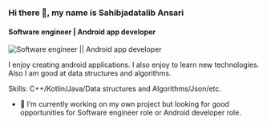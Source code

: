 ### Hi there 👋, my name is Sahibjadatalib Ansari
#### Software engineer | Android app developer

![Software engineer || Android app developer](https://arturssmirnovs.github.io/github-profile-readme-generator/images/banner.png)

I enjoy creating android applications. I also enjoy to learn new technologies. Also I am good at data structures and algorithms.

Skills: C++/Kotlin/Java/Data structures and Algorithms/Json/etc.

- 🔭 I’m currently working on my own project but looking for good opportunities for Software engineer role or Android developer role.






